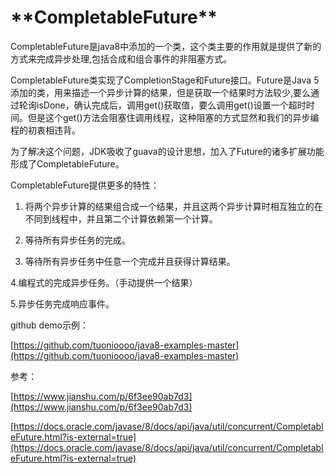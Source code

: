 # \*\*CompletableFuture\*\*

CompletableFuture是java8中添加的一个类，这个类主要的作用就是提供了新的方式来完成异步处理,包括合成和组合事件的非阻塞方式。

CompletableFuture类实现了CompletionStage和Future接口。Future是Java 5添加的类，用来描述一个异步计算的结果，但是获取一个结果时方法较少,要么通过轮询isDone，确认完成后，调用get\(\)获取值，要么调用get\(\)设置一个超时时间。但是这个get\(\)方法会阻塞住调用线程，这种阻塞的方式显然和我们的异步编程的初衷相违背。

为了解决这个问题，JDK吸收了guava的设计思想，加入了Future的诸多扩展功能形成了CompletableFuture。

CompletableFuture提供更多的特性：

1. 将两个异步计算的结果组合成一个结果，并且这两个异步计算时相互独立的在不同到线程中，并且第二个计算依赖第一个计算。

2. 等待所有异步任务的完成。

3. 等待所有异步任务中任意一个完成并且获得计算结果。

4.编程式的完成异步任务。（手动提供一个结果）

5.异步任务完成响应事件。

github demo示例：

[https://github.com/tuonioooo/java8-examples-master](https://github.com/tuonioooo/java8-examples-master)

参考：

[https://www.jianshu.com/p/6f3ee90ab7d3](https://www.jianshu.com/p/6f3ee90ab7d3)

[https://docs.oracle.com/javase/8/docs/api/java/util/concurrent/CompletableFuture.html?is-external=true](https://docs.oracle.com/javase/8/docs/api/java/util/concurrent/CompletableFuture.html?is-external=true)

